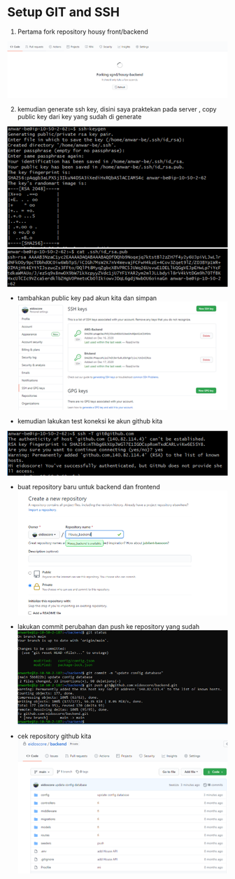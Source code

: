 # Setup GIT and SSH

1. Pertama fork repository housy front/backend

![0](../assets/0.PNG)

2. kemudian generate ssh key, disini saya praktekan pada server , copy public key dari key yang sudah di generate

![1](../assets/1.PNG)
![2](../assets/2.PNG)

* tambahkan public key pad akun kita dan simpan
![2.1](../assets/2.1.PNG)

* kemudian lakukan test koneksi ke akun github kita

![3](../assets/3.PNG)

* buat repository baru untuk backend dan frontend
![2.1](../assets/2.2.PNG)

* lakukan commit perubahan dan push ke repository yang sudah
![2.1](../assets/2.3.PNG)

* cek repository github kita
![2.1](../assets/2.4.PNG)
